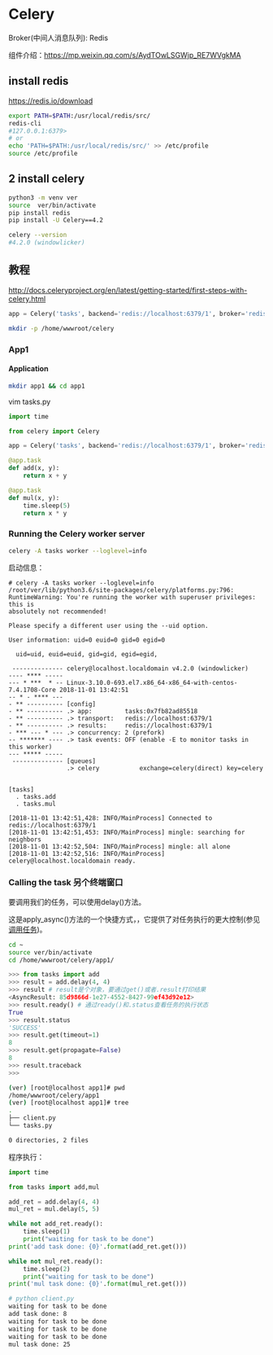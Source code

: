 # Celery

Broker(中间人消息队列): Redis

组件介绍：https://mp.weixin.qq.com/s/AydTOwLSGWjp_RE7WVgkMA


## install redis
https://redis.io/download

```bash
export PATH=$PATH:/usr/local/redis/src/
redis-cli 
#127.0.0.1:6379>
# or
echo 'PATH=$PATH:/usr/local/redis/src/' >> /etc/profile
source /etc/profile
```

## 2 install celery
```bash
python3 -m venv ver
source  ver/bin/activate
pip install redis
pip install -U Celery==4.2

celery --version
#4.2.0 (windowlicker)
```


## 教程

http://docs.celeryproject.org/en/latest/getting-started/first-steps-with-celery.html

```python
app = Celery('tasks', backend='redis://localhost:6379/1', broker='redis://localhost:6379/1')
```

```bash
mkdir -p /home/wwwroot/celery
```


### App1

#### Application

```bash
mkdir app1 && cd app1
```

vim tasks.py
```python
import time

from celery import Celery

app = Celery('tasks', backend='redis://localhost:6379/1', broker='redis://localhost:6379/1')

@app.task
def add(x, y):
    return x + y

@app.task
def mul(x, y):
    time.sleep(5)
    return x * y
```


### Running the Celery worker server

```bash
celery -A tasks worker --loglevel=info
```

启动信息：
```
# celery -A tasks worker --loglevel=info
/root/ver/lib/python3.6/site-packages/celery/platforms.py:796: RuntimeWarning: You're running the worker with superuser privileges: this is
absolutely not recommended!

Please specify a different user using the --uid option.

User information: uid=0 euid=0 gid=0 egid=0

  uid=uid, euid=euid, gid=gid, egid=egid,
 
 -------------- celery@localhost.localdomain v4.2.0 (windowlicker)
---- **** ----- 
--- * ***  * -- Linux-3.10.0-693.el7.x86_64-x86_64-with-centos-7.4.1708-Core 2018-11-01 13:42:51
-- * - **** --- 
- ** ---------- [config]
- ** ---------- .> app:         tasks:0x7fb82ad85518
- ** ---------- .> transport:   redis://localhost:6379/1
- ** ---------- .> results:     redis://localhost:6379/1
- *** --- * --- .> concurrency: 2 (prefork)
-- ******* ---- .> task events: OFF (enable -E to monitor tasks in this worker)
--- ***** ----- 
 -------------- [queues]
                .> celery           exchange=celery(direct) key=celery
                

[tasks]
  . tasks.add
  . tasks.mul

[2018-11-01 13:42:51,428: INFO/MainProcess] Connected to redis://localhost:6379/1
[2018-11-01 13:42:51,453: INFO/MainProcess] mingle: searching for neighbors
[2018-11-01 13:42:52,504: INFO/MainProcess] mingle: all alone
[2018-11-01 13:42:52,516: INFO/MainProcess] celery@localhost.localdomain ready.
```


### Calling the task 另个终端窗口

要调用我们的任务，可以使用delay()方法。

这是apply_async()方法的一个快捷方式，，它提供了对任务执行的更大控制(参见[调用任务](http://docs.celeryproject.org/en/latest/userguide/calling.html#guide-calling))。

```bash
cd ~
source ver/bin/activate
cd /home/wwwroot/celery/app1/
```

```python
>>> from tasks import add
>>> result = add.delay(4, 4)
>>> result # result是个对象，要通过get()或者.result打印结果
<AsyncResult: 85d9866d-1e27-4552-8427-99ef43d92e12>
>>> result.ready() # 通过ready()和.status查看任务的执行状态
True
>>> result.status
'SUCCESS'
>>> result.get(timeout=1)
8
>>> result.get(propagate=False)
8
>>> result.traceback
>>>
```

```bash
(ver) [root@localhost app1]# pwd
/home/wwwroot/celery/app1
(ver) [root@localhost app1]# tree
.
├── client.py
└── tasks.py

0 directories, 2 files
```

程序执行：
```python
import time

from tasks import add,mul

add_ret = add.delay(4, 4)
mul_ret = mul.delay(5, 5)

while not add_ret.ready():
    time.sleep(1)
    print("waiting for task to be done")
print('add task done: {0}'.format(add_ret.get()))

while not mul_ret.ready():
    time.sleep(2)
    print("waiting for task to be done")
print('mul task done: {0}'.format(mul_ret.get()))
```

```bash
# python client.py 
waiting for task to be done
add task done: 8
waiting for task to be done
waiting for task to be done
waiting for task to be done
mul task done: 25
```
